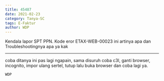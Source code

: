 ```yaml
---
title: 45487
date: 2021-02-23
category: Tanya-SC
tags: E-Faktur
author: WDP
---
```


Kendala lapor SPT PPN. Kode eror ETAX-WEB-00023 ini artinya apa dan Troubleshootingnya apa ya kak

---

coba ditanya ini pas lagi ngapain, sama disuruh coba c3l, ganti browser, incognito, impor ulang sertel, tutup lalu buka browser dan coba lagi ya.

`WDP`
